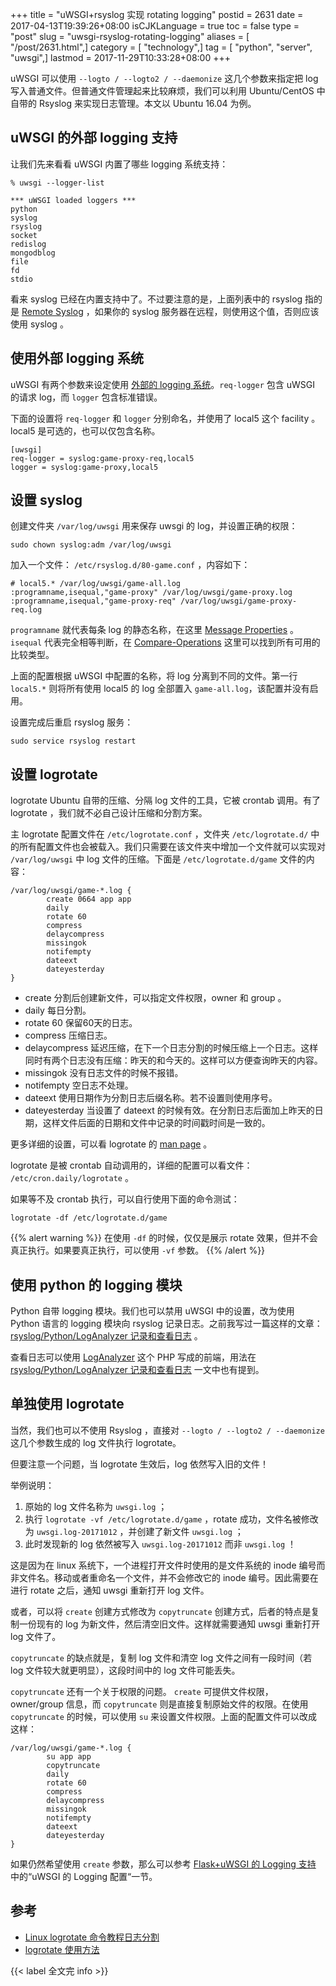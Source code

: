 +++
title = "uWSGI+rsyslog 实现 rotating logging"
postid = 2631
date = 2017-04-13T19:39:26+08:00
isCJKLanguage = true
toc = false
type = "post"
slug = "uwsgi-rsyslog-rotating-logging"
aliases = [ "/post/2631.html",]
category = [ "technology",]
tag = [ "python", "server", "uwsgi",]
lastmod = 2017-11-29T10:33:28+08:00
+++


uWSGI 可以使用 `--logto / --logto2 / --daemonize` 这几个参数来指定把 log 写入普通文件。但普通文件管理起来比较麻烦，我们可以利用 Ubuntu/CentOS 中自带的 Rsyslog 来实现日志管理。本文以 Ubuntu 16.04 为例。<!--more-->

## uWSGI 的外部 logging 支持

让我们先来看看 uWSGI 内置了哪些 logging 系统支持：

```
% uwsgi --logger-list

*** uWSGI loaded loggers ***
python
syslog
rsyslog
socket
redislog
mongodblog
file
fd
stdio
```

看来 syslog 已经在内置支持中了。不过要注意的是，上面列表中的 rsyslog 指的是 [Remote Syslog][7] ，如果你的 syslog 服务器在远程，则使用这个值，否则应该使用 syslog 。

## 使用外部 logging 系统

uWSGI 有两个参数来设定使用 [外部的 logging 系统][2]。`req-logger` 包含 uWSGI 的请求 log，而 `logger` 包含标准错误。

下面的设置将 `req-logger` 和 `logger` 分别命名，并使用了 local5 这个 facility 。local5 是可选的，也可以仅包含名称。

```
[uwsgi]
req-logger = syslog:game-proxy-req,local5
logger = syslog:game-proxy,local5
```

## 设置 syslog

创建文件夹 `/var/log/uwsgi` 用来保存 uwsgi 的 log，并设置正确的权限： 

``` shell
sudo chown syslog:adm /var/log/uwsgi
```

加入一个文件： `/etc/rsyslog.d/80-game.conf` ，内容如下：

```
# local5.* /var/log/uwsgi/game-all.log
:programname,isequal,"game-proxy" /var/log/uwsgi/game-proxy.log
:programname,isequal,"game-proxy-req" /var/log/uwsgi/game-proxy-req.log
```

`programname` 就代表每条 log 的静态名称，在这里 [Message Properties][3] 。`isequal` 代表完全相等判断，在 [Compare-Operations][4] 这里可以找到所有可用的比较类型。

上面的配置根据 uWSGI 中配置的名称，将 log 分离到不同的文件。第一行 `local5.*` 则将所有使用 local5 的 log 全部置入 `game-all.log`，该配置并没有启用。

设置完成后重启 rsyslog 服务： 

``` shell
sudo service rsyslog restart
```

## 设置 logrotate

logrotate Ubuntu 自带的压缩、分隔 log 文件的工具，它被 crontab 调用。有了 logrotate ，我们就不必自己设计压缩和分割方案。

主 logrotate 配置文件在 `/etc/logrotate.conf` ，文件夹 `/etc/logrotate.d/` 中的所有配置文件也会被载入。我们只需要在该文件夹中增加一个文件就可以实现对 `/var/log/uwsgi` 中 log 文件的压缩。下面是 `/etc/logrotate.d/game` 文件的内容：

```
/var/log/uwsgi/game-*.log {
        create 0664 app app
        daily
        rotate 60
        compress
        delaycompress
        missingok
        notifempty
        dateext
        dateyesterday
}
```

- create 分割后创建新文件，可以指定文件权限，owner 和 group 。
- daily 每日分割。
- rotate 60 保留60天的日志。
- compress 压缩日志。
- delaycompress 延迟压缩，在下一个日志分割的时候压缩上一个日志。这样同时有两个日志没有压缩：昨天的和今天的。这样可以方便查询昨天的内容。
- missingok 没有日志文件的时候不报错。
- notifempty 空日志不处理。
- dateext 使用日期作为分割日志后缀名称。若不设置则使用序号。
- dateyesterday 当设置了 dateext 的时候有效。在分割日志后面加上昨天的日期，这样文件后面的日期和文件中记录的时间戳时间是一致的。

更多详细的设置，可以看 logrotate 的 [man page][5] 。

logrotate 是被 crontab 自动调用的，详细的配置可以看文件： `/etc/cron.daily/logrotate` 。

如果等不及 crontab 执行，可以自行使用下面的命令测试：

``` shell
logrotate -df /etc/logrotate.d/game
```

{{% alert warning %}}
在使用 `-df` 的时候，仅仅是展示 rotate 效果，但并不会真正执行。如果要真正执行，可以使用 `-vf` 参数。
{{% /alert %}}

## 使用 python 的 logging 模块

Python 自带 logging 模块。我们也可以禁用 uWSGI 中的设置，改为使用 Python 语言的 logging 模块向 rsyslog 记录日志。之前我写过一篇这样的文章：[rsyslog/Python/LogAnalyzer 记录和查看日志][1] 。

查看日志可以使用 [LogAnalyzer][6] 这个 PHP 写成的前端，用法在 [rsyslog/Python/LogAnalyzer 记录和查看日志][1] 一文中也有提到。

## 单独使用 logrotate

当然，我们也可以不使用 Rsyslog ，直接对 `--logto / --logto2 / --daemonize` 这几个参数生成的 log 文件执行 logrotate。

但要注意一个问题，当 logrotate 生效后，log 依然写入旧的文件！

举例说明：

1. 原始的 log 文件名称为  `uwsgi.log` ；
2. 执行 `logrotate -vf /etc/logrotate.d/game` ，rotate 成功，文件名被修改为 `uwsgi.log-20171012` ，并创建了新文件 `uwsgi.log` ；
3. 此时发现新的 log 依然被写入 `uwsgi.log-20171012` 而非 `uwsgi.log` ！

这是因为在 linux 系统下，一个进程打开文件时使用的是文件系统的 inode 编号而非文件名。移动或者重命名一个文件，并不会修改它的 inode 编号。因此需要在进行 rotate 之后，通知 uwsgi 重新打开 log 文件。

或者，可以将 `create` 创建方式修改为 `copytruncate` 创建方式，后者的特点是复制一份现有的 log 为新文件，然后清空旧文件。这样就需要通知 uwsgi 重新打开 log 文件了。

`copytruncate` 的缺点就是，复制 log 文件和清空 log 文件之间有一段时间（若 log 文件较大就更明显），这段时间中的 log 文件可能丢失。

`copytruncate` 还有一个关于权限的问题。 `create` 可提供文件权限，owner/group 信息，而 `copytruncate` 则是直接复制原始文件的权限。在使用 `copytruncate` 的时候，可以使用 `su` 来设置文件权限。上面的配置文件可以改成这样：

```
/var/log/uwsgi/game-*.log {
        su app app
        copytruncate
        daily
        rotate 60
        compress
        delaycompress
        missingok
        notifempty
        dateext
        dateyesterday
}
```


如果仍然希望使用 `create` 参数，那么可以参考 [Flask+uWSGI 的 Logging 支持][2660] 中的“uWSGI 的 Logging 配置“一节。

## 参考

- [Linux logrotate 命令教程日志分割][8]
- [logrotate 使用方法][9]

{{< label 全文完 info >}}

[1]: https://blog.zengrong.net/post/2222.html
[2]: http://uwsgi.readthedocs.io/en/latest/Logging.html#pluggable-loggers
[3]: http://www.rsyslog.com/doc/v8-stable/configuration/properties.html#message-properties
[4]: http://www.rsyslog.com/doc/v8-stable/configuration/filters.html?#compare-operations
[5]: https://linux.die.net/man/8/logrotate
[6]: http://loganalyzer.adiscon.com/
[7]: https://uwsgi-docs.readthedocs.io/en/latest/Logging.html#logging-to-remote-syslog
[8]: https://www.gubo.org/linux-rotate-logs-with-logrotate-utility/
[9]: https://jin-yang.github.io/post/logrotate-usage.html
[2660]: https://blog.zengrong.net/post/2660.html